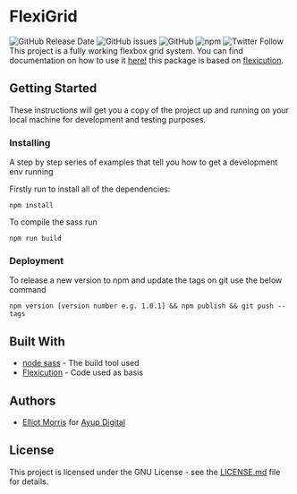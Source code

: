 # FlexiGrid

![GitHub Release Date](https://img.shields.io/github/release-date/AyupDigital/flexigrid.svg)
![GitHub issues](https://img.shields.io/github/issues/AyupDigital/flexigrid.svg)
![GitHub](https://img.shields.io/github/license/AyupDigital/flexigrid.svg)
![npm](https://img.shields.io/npm/dt/@ayup-digital/flexigrid.svg)
![Twitter Follow](https://img.shields.io/twitter/follow/Ayupdigital.svg?style=social)  
This project is a fully working flexbox grid system.
You can find documentation on how to use it [here!](https://ayupdigital.github.io/flexigrid/#) this package is based on [flexicution](http://keenanpayne.com/flexicution/).

## Getting Started

These instructions will get you a copy of the project up and running on your local machine for development and testing purposes.

### Installing

A step by step series of examples that tell you how to get a development env running

Firstly run to install all of the dependencies:

```
npm install
```

To compile the sass run

```
npm run build
```

### Deployment

To release a new version to npm and update the tags on git use the below command

```
npm version [version number e.g. 1.0.1] && npm publish && git push --tags
```

## Built With

- [node sass](https://github.com/JeffreyWay/laravel-mix) - The build tool used
- [Flexicution](http://keenanpayne.com/flexicution/) - Code used as basis

## Authors

- [Elliot Morris](https://github.com/elliotrpmorris/) for [Ayup Digital](https://ayup.agency/)

## License

This project is licensed under the GNU License - see the [LICENSE.md](LICENSE.md) file for details.
